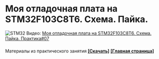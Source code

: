 # Моя отладочная плата на STM32F103C8T6. Схема. Пайка.
![STM32](https://user-images.githubusercontent.com/68805120/107150419-be99c680-696e-11eb-8409-130166fd5bc5.jpg)
Видео: [Моя отладочная плата на STM32F103C8T6. Схема. Пайка. Практика#07](https://youtu.be/M9-TEp2PCPw)
###
Материалы из практического занятия **[[Скачать]](https://github.com/Solderingironspb/Lessons-Stm32/archive/STM32F103C8T6_board.zip)**
**[[Главная страница]](https://github.com/Solderingironspb/Lessons-Stm32/blob/master/README.md)**
